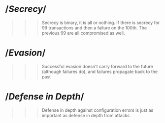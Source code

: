 # /*Secrecy*/
>>> Secrecy is binary, it is all or nothing. If there is secrecy for 99 transactions and then a failure on the 100th. The previous 99 are all compromised as well.

# /*Evasion*/
>>> Successful evasion doesn't carry forward to the future (although failures do), and failures propagate back to the past

# /*Defense in Depth*/
>>>Defense in depth against configuration errors is just as important as defense in depth from attacks
